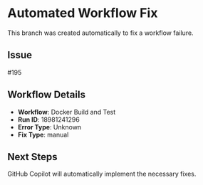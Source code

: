# Automated Workflow Fix

This branch was created automatically to fix a workflow failure.

## Issue

#195

## Workflow Details

- **Workflow**: Docker Build and Test
- **Run ID**: 18981241296
- **Error Type**: Unknown
- **Fix Type**: manual

## Next Steps

GitHub Copilot will automatically implement the necessary fixes.

